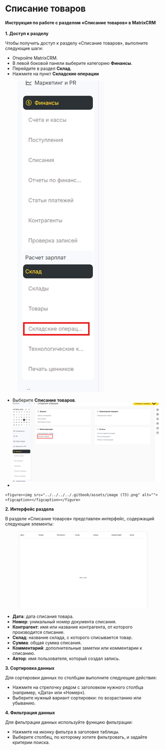 # Списание товаров

#### Инструкция по работе с разделом «Списание товаров» в MatrixCRM

**1. Доступ к разделу**

Чтобы получить доступ к разделу «Списание товаров», выполните следующие шаги:

* Откройте MatrixCRM.
* В левой боковой панели выберите категорию **Финансы**.
* Перейдите в раздел **Склад**.
* Нажмите на пункт **Складские операции**

<figure><img src="../../../../.gitbook/assets/image (71).png" alt=""><figcaption></figcaption></figure>

* Выберите **Списание товаров**.<img src="../../../../.gitbook/assets/image (72).png" alt="" data-size="line">
*

    <figure><img src="../../../../.gitbook/assets/image (73).png" alt=""><figcaption></figcaption></figure>

**2. Интерфейс раздела**

В разделе «Списание товаров» представлен интерфейс, содержащий следующие элементы:

<figure><img src="../../../../.gitbook/assets/image (74).png" alt=""><figcaption></figcaption></figure>

* **Дата**: дата списания товара.
* **Номер**: уникальный номер документа списания.
* **Контрагент**: имя или название контрагента, от которого производится списание.
* **Склад**: название склада, с которого списывается товар.
* **Сумма**: общая сумма списания.
* **Комментарий**: дополнительные заметки или комментарии к списанию.
* **Автор**: имя пользователя, который создал запись.

**3. Сортировка данных**

Для сортировки данных по столбцам выполните следующие действия:

* Нажмите на стрелочку рядом с заголовком нужного столбца (например, «Дата» или «Номер»).
* Выберите нужный вариант сортировки: по возрастанию или убыванию.

**4. Фильтрация данных**

Для фильтрации данных используйте функцию фильтрации:

* Нажмите на иконку фильтра в заголовке таблицы.
* Выберите столбец, по которому хотите фильтровать, и задайте критерии поиска.
